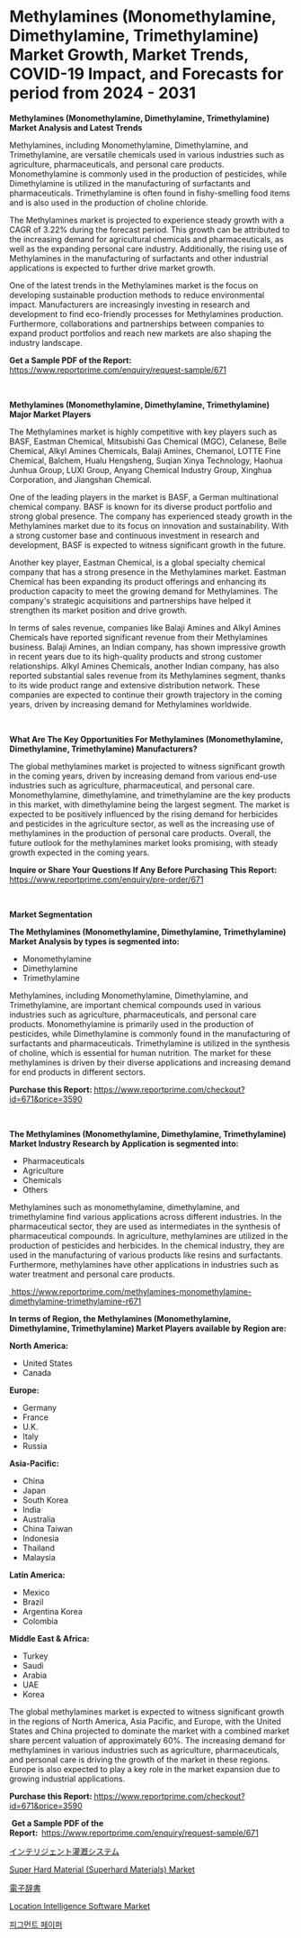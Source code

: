 <p><h1>Methylamines (Monomethylamine, Dimethylamine, Trimethylamine) Market Growth, Market Trends, COVID-19 Impact, and Forecasts for period from 2024 - 2031</h1></p><p><strong>Methylamines (Monomethylamine, Dimethylamine, Trimethylamine) Market Analysis and Latest Trends</strong></p>
<p><p>Methylamines, including Monomethylamine, Dimethylamine, and Trimethylamine, are versatile chemicals used in various industries such as agriculture, pharmaceuticals, and personal care products. Monomethylamine is commonly used in the production of pesticides, while Dimethylamine is utilized in the manufacturing of surfactants and pharmaceuticals. Trimethylamine is often found in fishy-smelling food items and is also used in the production of choline chloride.</p><p>The Methylamines market is projected to experience steady growth with a CAGR of 3.22% during the forecast period. This growth can be attributed to the increasing demand for agricultural chemicals and pharmaceuticals, as well as the expanding personal care industry. Additionally, the rising use of Methylamines in the manufacturing of surfactants and other industrial applications is expected to further drive market growth.</p><p>One of the latest trends in the Methylamines market is the focus on developing sustainable production methods to reduce environmental impact. Manufacturers are increasingly investing in research and development to find eco-friendly processes for Methylamines production. Furthermore, collaborations and partnerships between companies to expand product portfolios and reach new markets are also shaping the industry landscape.</p></p>
<p><strong>Get a Sample PDF of the Report:&nbsp;</strong> <a href="https://www.reportprime.com/enquiry/request-sample/671">https://www.reportprime.com/enquiry/request-sample/671</a></p>
<p>&nbsp;</p>
<p><strong>Methylamines (Monomethylamine, Dimethylamine, Trimethylamine) Major Market Players</strong></p>
<p><p>The Methylamines market is highly competitive with key players such as BASF, Eastman Chemical, Mitsubishi Gas Chemical (MGC), Celanese, Belle Chemical, Alkyl Amines Chemicals, Balaji Amines, Chemanol, LOTTE Fine Chemical, Balchem, Hualu Hengsheng, Suqian Xinya Technology, Haohua Junhua Group, LUXI Group, Anyang Chemical Industry Group, Xinghua Corporation, and Jiangshan Chemical.</p><p>One of the leading players in the market is BASF, a German multinational chemical company. BASF is known for its diverse product portfolio and strong global presence. The company has experienced steady growth in the Methylamines market due to its focus on innovation and sustainability. With a strong customer base and continuous investment in research and development, BASF is expected to witness significant growth in the future.</p><p>Another key player, Eastman Chemical, is a global specialty chemical company that has a strong presence in the Methylamines market. Eastman Chemical has been expanding its product offerings and enhancing its production capacity to meet the growing demand for Methylamines. The company's strategic acquisitions and partnerships have helped it strengthen its market position and drive growth.</p><p>In terms of sales revenue, companies like Balaji Amines and Alkyl Amines Chemicals have reported significant revenue from their Methylamines business. Balaji Amines, an Indian company, has shown impressive growth in recent years due to its high-quality products and strong customer relationships. Alkyl Amines Chemicals, another Indian company, has also reported substantial sales revenue from its Methylamines segment, thanks to its wide product range and extensive distribution network. These companies are expected to continue their growth trajectory in the coming years, driven by increasing demand for Methylamines worldwide.</p></p>
<p>&nbsp;</p>
<p><strong>What Are The Key Opportunities For Methylamines (Monomethylamine, Dimethylamine, Trimethylamine) Manufacturers?</strong></p>
<p><p>The global methylamines market is projected to witness significant growth in the coming years, driven by increasing demand from various end-use industries such as agriculture, pharmaceutical, and personal care. Monomethylamine, dimethylamine, and trimethylamine are the key products in this market, with dimethylamine being the largest segment. The market is expected to be positively influenced by the rising demand for herbicides and pesticides in the agriculture sector, as well as the increasing use of methylamines in the production of personal care products. Overall, the future outlook for the methylamines market looks promising, with steady growth expected in the coming years.</p></p>
<p><strong>Inquire or Share Your Questions If Any Before Purchasing This Report:</strong> <a href="https://www.reportprime.com/enquiry/pre-order/671">https://www.reportprime.com/enquiry/pre-order/671</a></p>
<p>&nbsp;</p>
<p><strong>Market Segmentation</strong></p>
<p><strong>The Methylamines (Monomethylamine, Dimethylamine, Trimethylamine) Market Analysis by types is segmented into:</strong></p>
<p><ul><li>Monomethylamine</li><li>Dimethylamine</li><li>Trimethylamine</li></ul></p>
<p><p>Methylamines, including Monomethylamine, Dimethylamine, and Trimethylamine, are important chemical compounds used in various industries such as agriculture, pharmaceuticals, and personal care products. Monomethylamine is primarily used in the production of pesticides, while Dimethylamine is commonly found in the manufacturing of surfactants and pharmaceuticals. Trimethylamine is utilized in the synthesis of choline, which is essential for human nutrition. The market for these methylamines is driven by their diverse applications and increasing demand for end products in different sectors.</p></p>
<p><strong>Purchase this Report:&nbsp;</strong><a href="https://www.reportprime.com/checkout?id=671&price=3590">https://www.reportprime.com/checkout?id=671&price=3590</a></p>
<p>&nbsp;</p>
<p><strong>The Methylamines (Monomethylamine, Dimethylamine, Trimethylamine) Market Industry Research by Application is segmented into:</strong></p>
<p><ul><li>Pharmaceuticals</li><li>Agriculture</li><li>Chemicals</li><li>Others</li></ul></p>
<p><p>Methylamines such as monomethylamine, dimethylamine, and trimethylamine find various applications across different industries. In the pharmaceutical sector, they are used as intermediates in the synthesis of pharmaceutical compounds. In agriculture, methylamines are utilized in the production of pesticides and herbicides. In the chemical industry, they are used in the manufacturing of various products like resins and surfactants. Furthermore, methylamines have other applications in industries such as water treatment and personal care products.</p></p>
<p><a href="https://www.reportprime.com/methylamines-monomethylamine-dimethylamine-trimethylamine-r671">&nbsp;https://www.reportprime.com/methylamines-monomethylamine-dimethylamine-trimethylamine-r671</a></p>
<p><strong>In terms of Region, the Methylamines (Monomethylamine, Dimethylamine, Trimethylamine) Market Players available by Region are:</strong></p>
<p>
    <p> <strong> North America: </strong>
        <ul>
            <li>United States</li>
            <li>Canada</li>
        </ul>
        </p> 
    <p> <strong> Europe: </strong>
        <ul>
            <li>Germany</li>
            <li>France</li>
            <li>U.K.</li>
            <li>Italy</li>
            <li>Russia</li>
        </ul>
        </p> 
    <p> <strong> Asia-Pacific: </strong>
        <ul>
            <li>China</li>
            <li>Japan</li>
            <li>South Korea</li>
            <li>India</li>
            <li>Australia</li>
            <li>China Taiwan</li>
            <li>Indonesia</li>
            <li>Thailand</li>
            <li>Malaysia</li>
        </ul>
        </p> 
    <p> <strong> Latin America: </strong>
        <ul>
            <li>Mexico</li>
            <li>Brazil</li>
            <li>Argentina Korea</li>
            <li>Colombia</li>
        </ul>
        </p> 
    <p> <strong> Middle East & Africa: </strong>
        <ul>
            <li>Turkey</li>
            <li>Saudi</li>
            <li>Arabia</li>
            <li>UAE</li>
            <li>Korea</li>
        </ul>
    </p>
    </p>
<p><p>The global methylamines market is expected to witness significant growth in the regions of North America, Asia Pacific, and Europe, with the United States and China projected to dominate the market with a combined market share percent valuation of approximately 60%. The increasing demand for methylamines in various industries such as agriculture, pharmaceuticals, and personal care is driving the growth of the market in these regions. Europe is also expected to play a key role in the market expansion due to growing industrial applications.</p></p>
<p><strong>Purchase this Report: </strong><a href="https://www.reportprime.com/checkout?id=671&price=3590">https://www.reportprime.com/checkout?id=671&price=3590</a></p>
<p>&nbsp;<strong>Get a Sample PDF of the Report:&nbsp;&nbsp;</strong><a href="https://www.reportprime.com/enquiry/request-sample/671">https://www.reportprime.com/enquiry/request-sample/671</a></p>
<p><strong></strong></p>
<p><p><a href="https://medium.com/@elishelacruz56456/%E3%82%A4%E3%83%B3%E3%83%86%E3%83%AA%E3%82%B8%E3%82%A7%E3%83%B3%E3%83%88%E3%81%AA%E7%81%8C%E6%BC%91%E3%82%B7%E3%82%B9%E3%83%86%E3%83%A0%E5%B8%82%E5%A0%B4%E3%81%AE%E8%AA%BF%E6%9F%BB%E3%83%AC%E3%83%9D%E3%83%BC%E3%83%88-2024%E5%B9%B4%E3%81%8B%E3%82%892031%E5%B9%B4%E3%81%BE%E3%81%A7%E3%81%AE%E5%AE%89%E5%AE%9A%E3%81%97%E3%81%9Fcagr-13-7-%E3%81%AE%E5%B8%82%E5%A0%B4%E4%BA%88%E6%B8%AC%E3%81%A8%E6%88%90%E9%95%B7%E8%A6%8B%E9%80%9A%E3%81%97-be2872266ae2">インテリジェント灌漑システム</a></p><p><a href="https://medium.com/@qomarcintya76/global-super-hard-material-superhard-materials-market-by-product-type-by-application-by-region-b5df49c24de5">Super Hard Material (Superhard Materials) Market</a></p><p><a href="https://medium.com/@elishelacruz56456/%E6%AC%A1%E3%81%AE%E6%96%87%E7%AB%A0%E3%82%92%E6%97%A5%E6%9C%AC%E8%AA%9E%E3%81%AB%E7%BF%BB%E8%A8%B3%E3%81%97%E3%81%A6%E3%81%8F%E3%81%A0%E3%81%95%E3%81%84-%E9%9B%BB%E5%AD%90%E8%BE%9E%E6%9B%B8%E5%B8%82%E5%A0%B4%E3%81%AE%E3%83%80%E3%82%A4%E3%83%8A%E3%83%9F%E3%82%AF%E3%82%B9%E3%81%AE%E6%8E%A2%E7%B4%A2-%E3%82%B0%E3%83%AD%E3%83%BC%E3%83%90%E3%83%AB%E3%81%AA%E3%83%88%E3%83%AC%E3%83%B3%E3%83%89%E3%81%A8%E5%B0%86%E6%9D%A5%E3%81%AE%E6%88%90%E9%95%B7%E8%A6%8B%E9%80%9A%E3%81%97-2024%E5%B9%B4-2031%E5%B9%B4-120%E3%83%9A%E3%83%BC%E3%82%B8%E3%81%A7%E7%B6%B2%E7%BE%85%E3%81%95%E3%82%8C%E3%81%A6%E3%81%84%E3%81%BE%E3%81%99-7fc7c1b6dec3">電子辞書</a></p><p><a href="https://www.linkedin.com/pulse/location-intelligence-software-market-global-regional-analysis-8p7ge">Location Intelligence Software Market</a></p><p><a href="https://medium.com/@kasandrarempel/%EC%83%89%EC%86%8C-%EC%A2%85%EC%9D%B4-%EC%8B%9C%EC%9E%A5-%EB%8F%99%ED%96%A5-%EC%83%89%EC%86%8C-%EC%A2%85%EC%9D%B4-%EC%8B%9C%EC%9E%A5-%ED%86%B5%EC%B0%B0%EB%A0%A5%EA%B3%BC-%EC%98%88%EC%B8%A1-%EB%B6%84%EC%84%9D%EC%97%90-%EC%B4%88%EC%A0%90%EC%9D%84-%EB%A7%9E%EC%B6%A4-2024-2031-987d192e5a37">피그먼트 페이퍼</a></p></p>